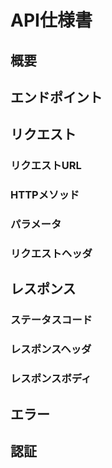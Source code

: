 # API仕様書

## 概要

## エンドポイント

## リクエスト

### リクエストURL

### HTTPメソッド

### パラメータ

### リクエストヘッダ

## レスポンス

### ステータスコード

### レスポンスヘッダ

### レスポンスボディ

## エラー

## 認証

